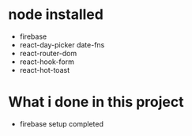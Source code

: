 # node installed
* firebase 
* react-day-picker date-fns 
* react-router-dom 
* react-hook-form 
* react-hot-toast 
# What i done in this project
* firebase setup completed

